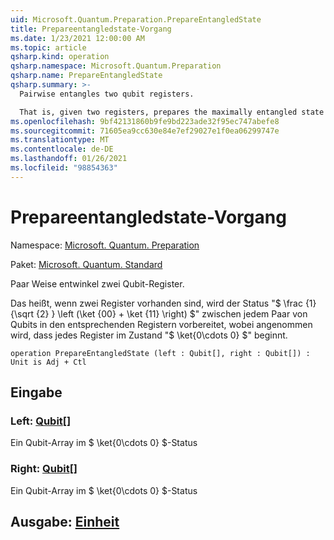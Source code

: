 ```yaml
---
uid: Microsoft.Quantum.Preparation.PrepareEntangledState
title: Prepareentangledstate-Vorgang
ms.date: 1/23/2021 12:00:00 AM
ms.topic: article
qsharp.kind: operation
qsharp.namespace: Microsoft.Quantum.Preparation
qsharp.name: PrepareEntangledState
qsharp.summary: >-
  Pairwise entangles two qubit registers.

  That is, given two registers, prepares the maximally entangled state $\frac{1}{\sqrt{2}} \left(\ket{00} + \ket{11} \right)$ between each pair of qubits on the respective registers, assuming that each register starts in the $\ket{0\cdots 0}$ state.
ms.openlocfilehash: 9bf42131860b9fe9bd223ade32f95ec747abefe8
ms.sourcegitcommit: 71605ea9cc630e84e7ef29027e1f0ea06299747e
ms.translationtype: MT
ms.contentlocale: de-DE
ms.lasthandoff: 01/26/2021
ms.locfileid: "98854363"
---
```

# <a name="prepareentangledstate-operation"></a>Prepareentangledstate-Vorgang

Namespace: [Microsoft. Quantum. Preparation](xref:Microsoft.Quantum.Preparation)

Paket: [Microsoft. Quantum. Standard](https://nuget.org/packages/Microsoft.Quantum.Standard)


Paar Weise entwinkel zwei Qubit-Register.

Das heißt, wenn zwei Register vorhanden sind, wird der Status "$ \frac {1} {\sqrt {2} } \left (\ket {00} + \ket {11} \right) $" zwischen jedem Paar von Qubits in den entsprechenden Registern vorbereitet, wobei angenommen wird, dass jedes Register im Zustand "$ \ket{0\cdots 0} $" beginnt.

```qsharp
operation PrepareEntangledState (left : Qubit[], right : Qubit[]) : Unit is Adj + Ctl
```


## <a name="input"></a>Eingabe

### <a name="left--qubit"></a>Left: [Qubit](xref:microsoft.quantum.lang-ref.qubit)[]

Ein Qubit-Array im $ \ket{0\cdots 0} $-Status


### <a name="right--qubit"></a>Right: [Qubit](xref:microsoft.quantum.lang-ref.qubit)[]

Ein Qubit-Array im $ \ket{0\cdots 0} $-Status



## <a name="output--unit"></a>Ausgabe: [Einheit](xref:microsoft.quantum.lang-ref.unit)

